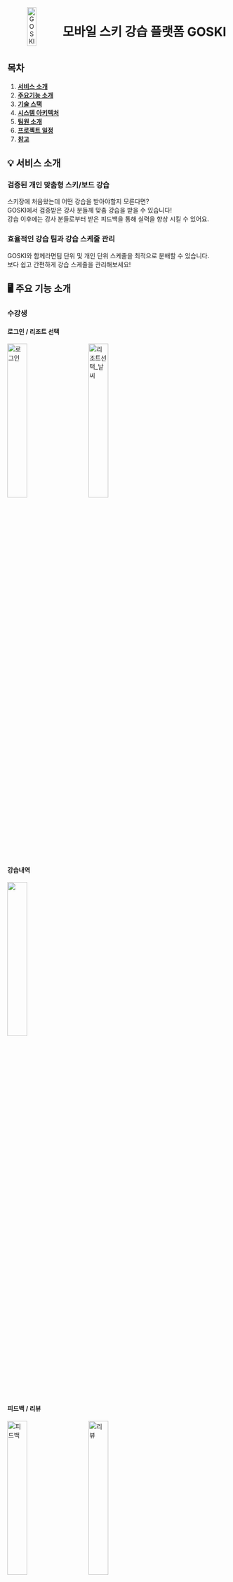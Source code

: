 <div align="center" style="display: flex; align-items: center; justify-content: center;">
    <img src="img/goski-student-logo.png" alt="GOSKI" style="width: 20%; height: 20%;">
    <h1 style="margin-left: 20px;">모바일 스키 강습 플랫폼 GOSKI</h1>
</div>


## 목차


1. [**서비스 소개**](#1)
2. [**주요기능 소개**](#2)
3. [**기술 스택**](#3)
4. [**시스템 아키텍처**](#4)
5. [**팀원 소개**](#5)
6. [**프로젝트 일정**](#6)
7. [**참고**](#7)


<div id="1"></div>

## 💡 서비스 소개

### 검증된 개인 맞춤형 스키/보드 강습
스키장에 처음왔는데 어떤 강습을 받아야할지 모른다면? <br>
GOSKI에서 검증받은 강사 분들께 맞춤 강습을 받을 수 있습니다! <br>
강습 이후에는 강사 분들로부터 받은 피드백을 통해 실력을 향상 시킬 수 있어요.

### 효율적인 강습 팀과 강습 스케줄 관리
GOSKI와 함께라면팀 단위 및 개인 단위 스케줄을 최적으로 분배할 수 있습니다. <br>
보다 쉽고 간편하게 강습 스케줄을 관리해보세요! 

<div id="2"></div>

## 🖥️ 주요 기능 소개

### 수강생

#### 로그인 / 리조트 선택
<img src="img/student_gif/수강생_01_로그인.gif" alt="로그인" style="width: 30%; margin-right:30px;">
<img src="img/student_gif/수강생_03_메인화면_리조트_선택_및_날씨.gif" alt="리조트선택_날씨" style="width: 30%;">


#### 강습내역
<img src="img/student_gif/수강생_04_강습내역.gif" style="width: 30%;">

#### 피드백 / 리뷰

<img src="img/student_gif/수강생_05_강습내역_피드백.gif" alt="피드백" style="width: 30%;  margin-right:30px;">
<img src="img/student_gif/수강생_06_강습내역_리뷰.gif" alt="리뷰" style="width: 30%;">


#### 강사 프로필
<img src="img/student_gif/수강생_08_강습내역_강사프로필.gif" alt="강사 프로필" style="width: 30%;">

#### 강습 예약 / 강습 취소
<img src="img/student_gif/수강생_11_강습예약.gif" alt="강습예약"  style="width: 30%; margin-right:30px;">
<img src="img/student_gif/수강생_07_강습내역_예약취소.gif" alt="예약취소" style="width: 30%;">

#### 결제 내역
<img src="img/student_gif/수강생_09_결제내역.gif" alt="결제내역" style="width: 30%; margin-right:30px;">

#### 알림 / 실시간 쪽지
<img src="img/student_gif/수강생_12_알림.gif" alt="알림"   style="width: 30%;  margin-right:30px;">
<img src="img/student_gif/수강생_14_쪽지.gif" alt="쪽지 보내기" style="width: 30%;">

#### 알림 설정
<img src="img/student_gif/수강생_13_알림_설정.gif" alt="알림 설정"   style="width: 30%;">


### 강사

#### 로그인 화면
<img src="img/instructor_gif/강사_01_로그인.gif" alt="강사 로그인" style="width: 30%;">

#### 일정 확인 / 실시간 강습 예약
<img src="img/instructor_gif/강사_02_일정_확인.gif" alt="강습 내역" style="width : 30%; margin-right:30px;">
<img src="img/instructor_gif/강사_03_실시간 강습_예약.gif" alt="실시간 강습 예약"style="width: 30%;">

#### 알림 
<img src="img/instructor_gif/강사_04_알림.gif" alt="알림" style="width: 30%;">  

#### 강습 내역 / 피드백 작성
<img src="img/instructor_gif/강사_06_강습_내역.gif" alt="강습 내역" style="width : 30%; margin-right:30px;">
<img src="img/instructor_gif/강사_07_피드백_작성.gif" alt="피드백 작성"style="width: 30%;">


#### 리뷰 내역
<img src="img/instructor_gif/강사_05_리뷰_내역.gif" alt="리뷰 내역" style="width: 30%;">  

<div id="3"></div>

## 🛠️ 기술 스택
<img src="https://img.shields.io/badge/Java-007396?style=for-the-badge&logo=Java&logoColor=#007396" style="height : auto; margin-left : 10px; margin-right : 10px;"/> <img src="https://img.shields.io/badge/Spring Boot-6DB33F?style=for-the-badge&logo=Spring Boot&logoColor=white" style="height : auto; margin-left : 10px; margin-right : 10px;"/> 
<img src="https://img.shields.io/badge/JSON Web Tokens-000000?style=for-the-badge&logo=JSON Web Tokens&logoColor=white" style="height : auto; margin-left : 10px; margin-right : 10px;"/> 
<img src="https://img.shields.io/badge/Spring Security-6DB33F?style=for-the-badge&logo=Spring Security&logoColor=white" style="height : auto; margin-left : 10px; margin-right : 10px;"/> 
<br>
<img src="https://img.shields.io/badge/Amazon EC2-F38020?style=for-the-badge&logo=Amazon EC2&logoColor=white" style="height : auto; margin-left : 10px; margin-right : 10px;"/>
<img src="https://img.shields.io/badge/Amazon S3-569A31?style=for-the-badge&logo=Amazon S3&logoColor=white" style="height : auto; margin-left : 10px; margin-right : 10px;"/>
<img src="https://img.shields.io/badge/mysql-4479A1.svg?style=for-the-badge&logo=mysql&logoColor=white" style="height : auto; margin-left : 10px; margin-right : 10px;"/>
<img src="https://img.shields.io/badge/redis-%23DD0031.svg?style=for-the-badge&logo=redis&logoColor=white" style="height : auto; margin-left : 10px; margin-right : 10px;"/>
<br>
<img src="https://img.shields.io/badge/Flutter-02569B?style=for-the-badge&logo=Flutter&logoColor=white" style="height : auto; margin-left : 10px; margin-right : 10px;"/> 
<img src="https://img.shields.io/badge/Dart-0175C2?style=for-the-badge&logo=Dart&logoColor=black" style="height : auto; margin-left : 10px; margin-right : 10px;"/>
<img src="https://img.shields.io/badge/firebase-%23039BE5.svg?style=for-the-badge&logo=firebase" style="height : auto; margin-left : 10px; margin-right : 10px;"/>
<br>
<img src="https://img.shields.io/badge/Gradle-02303A?style=for-the-badge&logo=Gradle&logoColor=white" style="height : auto; margin-left : 10px; margin-right : 10px;"/> <img src="https://img.shields.io/badge/Nginx-009639?style=for-the-badge&logo=NGINX&logoColor=white" style="height : auto; margin-left : 10px; margin-right : 10px;"/> <img src="https://img.shields.io/badge/Docker-2496ED?style=for-the-badge&logo=Docker&logoColor=white" style="height : auto; margin-left : 10px; margin-right : 10px;"/> <img src="https://img.shields.io/badge/Jenkins-D24939?style=for-the-badge&logo=Jenkins&logoColor=white" style="height : auto; margin-left : 10px; margin-right : 10px;"/> 
<br>
<img src="https://img.shields.io/badge/Jira-0052CC?style=for-the-badge&logo=Jira&logoColor=white" style="height : auto; margin-left : 10px; margin-right : 10px;"/> <img src="https://img.shields.io/badge/GitLab-FCA121?style=for-the-badge&logo=GitLab&logoColor=white" style="height : auto; margin-left : 10px; margin-right : 10px;"/> <br/>

<h4><details><summary><b> 상세 기술스택 및 버전 </b> </summary>

| 구분       | 기술스택            | 상세내용               | 버전      |
|----------|-----------------|--------------------|---------|
| 공통       | 형상관리            | Gitlab             | \-      |
|          | 이슈관리            | Jira               | \-      |
|          | 커뮤니케이션          | Mattermost, Notion | \-      |
| BackEnd  | DB              | MariaDB            | 11.3.2  |
|          |                 | JPA                | \-      |
|          |                 | Redis              | 7.2.4   |
|          | Java            | JDK-17             | 17.0.10 |
|          | Spring          | Spring             |         |
|          |                 | Spring Boot        | 3.2.4   |
|          |                 | Spring Security    | \-      |
|          | IDE             | IntelliJ           |         |
|          | Cloud Storage   | AWS S3             | \-      |
|          | Build           | Gradle             | 8.7     |
| FrontEnd | Flutter         |                    | \-      |
|          | DART            |                    | \-      |
|          | Firebase        |                    |         |
| Server   | 서버            | AWS EC2             | \-      |
|          | 플랫폼            | Ubuntu             |         |
|          | 배포              | Docker             |         |
|          | 배포              | Jenkins            |         |

</details>


<div id="4"></div>

## 🗂️ 시스템 아키텍처
<img src="img/goski-architecture.png" alt="시스템 아키텍처">

<div id="5"></div>

## 👪 팀원 소개

<table>
    <tr>
        <td height="140px" align="center">
            <img src="img/고승민.png" width="140px" /> <br><br> 고승민 <br>(Team Leader) </a> <br></td>
        <td height="140px" align="center"> 
            <img src="img/송준석.png" width="140px" /> <br><br> 송준석 <br>(Front-End) </a> <br></td>
        <td height="140px" align="center"> 
            <img src="img/최지찬.png" width="140px"  /> <br><br> 최지찬 <br>(Front-End) </a> <br></td>
        <td height="140px" align="center"> 
            <img src="img/고정원.png" width="140px" /> <br><br> 고정원 <br>(Back-End) </a> <br></td>
        <td height="140px" align="center"> 
            <img src="img/임종율.png" width="140px" /> <br><br> 임종율 <br>(Back-End) </a> <br></td>
        <td height="140px" align="center"> 
            <img src="img/장승호.png" width="140px" /> <br><br> 장승호 <br>(Back-End) </a> <br></td>
    </tr>
    <tr>
        <td align="center">Team Leader<br/>
        <td align="center">
        <td align="center">
        <td align="center">Infra<br/>회원 관리 API</br>강습 내역 API<br/> 스케줄 API</br>
        <td align="center">결제 API<br/>강습 예약 API</br>
        <td align="center">팀 API <br> 피드백 및 리뷰 API<br/> 알림기능
    </tr>
</table>


<div id="6"></div>

## 📆 프로젝트 일정

### 2024.04.08 ~ 2024.05.20

- 기획 및 설계 : 2024.04.08 - 2024.04.13
- 프로젝트 구현 : 2024.04.14 - 2024.05.12
- QA 및 산출물 정리 : 2024.05.13 - 2024.05.20


<div id="7"></div>

## 참고
